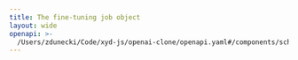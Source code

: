 ```yaml
---
title: The fine-tuning job object
layout: wide
openapi: >-
  /Users/zdunecki/Code/xyd-js/openai-clone/openapi.yaml#/components/schemas/FineTuningJob
---
```


